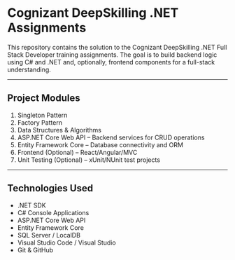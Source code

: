 #  Cognizant DeepSkilling .NET Assignments

This repository contains the solution to the Cognizant DeepSkilling .NET Full Stack Developer training assignments. The goal is to build backend logic using C# and .NET and, optionally, frontend components for a full-stack understanding.

---

##  Project Modules

1.  Singleton Pattern
2.  Factory Pattern 
3.  Data Structures & Algorithms 
4.  ASP.NET Core Web API – Backend services for CRUD operations
5.  Entity Framework Core – Database connectivity and ORM
6.  Frontend (Optional) – React/Angular/MVC
7.  Unit Testing (Optional) – xUnit/NUnit test projects

---

##  Technologies Used

- .NET SDK 
- C# Console Applications
- ASP.NET Core Web API
- Entity Framework Core
- SQL Server / LocalDB
- Visual Studio Code / Visual Studio
- Git & GitHub



